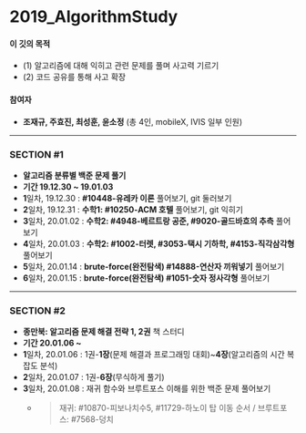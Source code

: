 # 2019_AlgorithmStudy

#### 이 깃의 목적
- (1) 알고리즘에 대해 익히고 관련 문제를 풀며 사고력 기르기
- (2) 코드 공유를 통해 사고 확장

#### 참여자
* <b>조재규, 주효진, 최성훈, 윤소정</b> (총 4인, mobileX, IVIS 일부 인원)
- - - - 
### SECTION #1
* <b> 알고리즘 분류별 백준 문제 풀기 </b>
* <b> 기간 19.12.30 ~ 19.01.03 </b>
* <b>1</b>일차, 19.12.30 : <b>#10448-유레카 이론</b> 풀어보기, git 둘러보기
* <b>2</b>일차, 19.12.31 : <b>수학1: #10250-ACM 호텔</b> 풀어보기, git 익히기
* <b>3</b>일차, 20.01.02 : <b>수학2: #4948-베르트랑 공준, #9020-골드바흐의 추측</b> 풀어보기
* <b>4</b>일차, 20.01.03 : <b>수학2: #1002-터렛, #3053-택시 기하학, #4153-직각삼각형</b> 풀어보기
* <b>5</b>일차, 20.01.14 : <b>brute-force(완전탐색) #14888-연산자 끼워넣기</b> 풀어보기
* <b>6</b>일차, 20.01.15 : <b>brute-force(완전탐색) #1051-숫자 정사각형</b> 풀어보기
- - - -
### SECTION #2
* <b>종만북: 알고리즘 문제 해결 전략 1, 2권</b> 책 스터디
* <b> 기간 20.01.06 ~ </b>
* <b>1</b>일차, 20.01.06 : 1권-<b>1장</b>(문제 해결과 프로그래밍 대회)~<b>4장</b>(알고리즘의 시간 복잡도 분석)
* <b>2</b>일차, 20.01.07 : 1권-<b>6장</b>(무식하게 풀기)
* <b>3</b>일차, 20.01.08 : 재귀 함수와 브루트포스 이해를 위한 백준 문제 풀어보기
  * > 재귀: #10870-피보나치수5, #11729-하노이 탑 이동 순서 / 브루트포스: #7568-덩치
